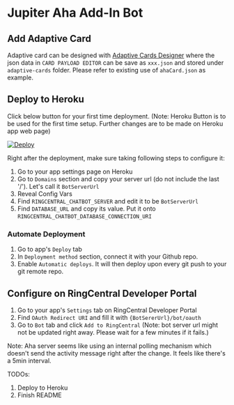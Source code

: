 # Jupiter Aha Add-In Bot

## Add Adaptive Card

Adaptive card can be designed with [Adaptive Cards Designer](https://adaptivecards.io/designer/) where the json data in `CARD PAYLOAD EDITOR` can be save as `xxx.json` and stored under `adaptive-cards` folder. Please refer to existing use of `ahaCard.json` as example.

## Deploy to Heroku

Click below button for your first time deployment. (Note: Heroku Button is to be used for the first time setup. Further changes are to be made on Heroku app web page)

[![Deploy](https://www.herokucdn.com/deploy/button.svg)](https://heroku.com/deploy)

Right after the deployment, make sure taking following steps to configure it:
1. Go to your app settings page on Heroku
3. Go to `Domains` section and copy your server url (do not include the last '/'). Let's call it `BotServerUrl`
2. Reveal Config Vars
3. Find `RINGCENTRAL_CHATBOT_SERVER` and edit it to be `BotServerUrl`
4. Find `DATABASE_URL` and copy its value. Put it onto `RINGCENTRAL_CHATBOT_DATABASE_CONNECTION_URI`

### Automate Deployment

1. Go to app's `Deploy` tab
2. In `Deployment method` section, connect it with your Github repo.
3. Enable `Automatic deploys`. It will then deploy upon every git push to your git remote repo.

## Configure on RingCentral Developer Portal

1. Go to your app's `Settings` tab on RingCentral Developer Portal
2. Find `OAuth Redirect URI` and fill it with `{BotSererUrl}/bot/oauth`
3. Go to `Bot` tab and click `Add to RingCentral` (Note: bot server url might not be updated right away. Please wait for a few minutes if it fails.)

Note: Aha server seems like using an internal polling mechanism which doesn't send the activity message right after the change. It feels like there's a 5min interval.

TODOs:
1. Deploy to Heroku
2. Finish README